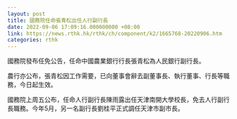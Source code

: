 ```yaml
---
layout: post
title: 國務院任命張青松出任人行副行長
date: 2022-09-06 17:09:16.000000000 +08:00
link: https://news.rthk.hk/rthk/ch/component/k2/1665768-20220906.htm
categories: rthk
---
```


國務院發布任免公告，任命中國農業銀行行長張青松為人民銀行副行長。

農行亦公布，張青松因工作需要，已向董事會辭去副董事長、執行董事、行長等職務，今日起生效。

國務院上周五公布，任命人行副行長陳雨露出任天津南開大學校長，免去人行副行長職務。今年5月，另一名副行長劉桂平正式調任天津市副市長。
